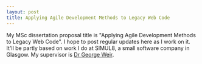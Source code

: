 ```yaml
---
layout: post
title: Applying Agile Development Methods to Legacy Web Code
---
```

My MSc dissertation proposal title is "Applying Agile Development Methods to Legacy Web Code".
I hope to post regular updates here as I work on it.
It'll be partly based on work I do at SIMUL8, a small software company in Glasgow.
My supervisor is [Dr George Weir].

[SIMUL8]: http://www.simul8.com
[Dr George Weir]: http://www.strath.ac.uk/staff/weirgeorgedr/
